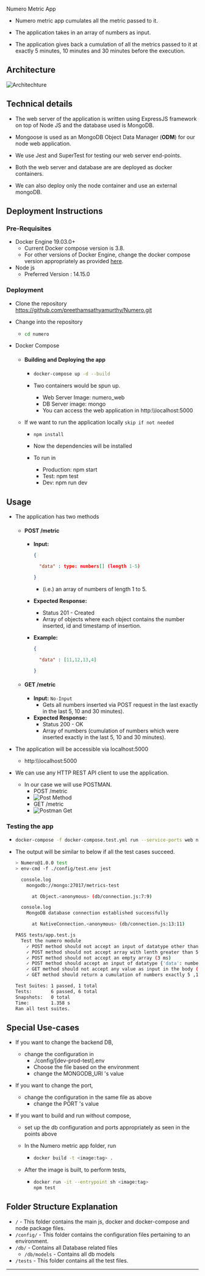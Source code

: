 Numero Metric App

* Numero metric app cumulates all the metric passed to it.

* The application takes in an array of numbers as input.

* The application gives back a cumulation of all the metrics passed to it at exactly 5 minutes, 10 minutes and 30 minutes before the execution.

  

## Architecture



![Architechture](https://dev-to-uploads.s3.amazonaws.com/i/9zhouwhw5zcysdinhznn.jpg)



## Technical details

* The web server of the application is written using ExpressJS framework on top of Node JS and the database used is MongoDB.

* Mongoose is used as an MongoDB Object Data Manager (**ODM**) for our node web application.

* We use Jest and SuperTest for testing our web server end-points.

* Both the web server and database are are deployed as docker containers.

* We can also deploy only the node container and use an external mongoDB.

  

## Deployment Instructions

### Pre-Requisites

* Docker Engine 19.03.0+
  * Current Docker compose version is 3.8.
  * For other versions of Docker Engine, change the docker compose version appropriately as provided [here](https://docs.docker.com/compose/compose-file/).
* Node js
  * Preferred Version : 14.15.0

### Deployment

* Clone the repository https://github.com/preethamsathyamurthy/Numero.git

* Change into the repository

  * ```bash 
    cd numero
    ```

* Docker Compose

  * #### Building and Deploying the app

    * ```bash
      docker-compose up -d --build
      ```

    * Two containers would be spun up.

      * Web Server Image:  numero_web
      * DB Server image: mongo
      * You can access the web application in  http:\\\localhost:5000

  * If we want to run the application locally `skip if not needed`

    * ```bash
      npm install
      ```

    * Now the dependencies will be installed

    * To run in

      * Production: npm start
      * Test: npm test
      * Dev: npm run dev

## Usage

* The application has two methods

  * #### POST /metric

    * **Input:**

      ```json
      {
      
      	"data" : type: numbers[] (length 1-5)
      
      }
      ```

      * (i.e.) an array of numbers of length 1 to 5.

    * **Expected Response:**

      * Status 201 - Created
      * Array of objects where each object contains the number inserted, id and timestamp of insertion.

    * **Example:** 

      ```json 
      {
      
      	"data" : [11,12,13,4]
      
      }
      ```

  * #### GET /metric

    * **Input:** `No-Input`
      * Gets all numbers inserted via POST request in the last exactly in the last 5, 10 and 30 minutes).
    * **Expected Response:**
      * Status 200 - OK
      * Array of numbers (cumulation of numbers which were inserted exactly in the last 5, 10 and 30 minutes).

* The application will be accessible via localhost:5000

  * http:\\\localhost:5000

* We can use any HTTP REST API client to use the application.

  * In our case we will use POSTMAN.
    * POST /metric
    * ![Post Method](https://dev-to-uploads.s3.amazonaws.com/i/18ci5r6a94kspg591nuj.PNG)
    * GET /metric
    * ![Postman Get](https://dev-to-uploads.s3.amazonaws.com/i/f73ropqkweasht162ogk.PNG)

  

### Testing the app

* ```bash
  docker-compose -f docker-compose.test.yml run --service-ports web npm test
  ```

* The output will be similar to below if all the test cases succeed.

  ```bash
  > Numero@1.0.0 test
  > env-cmd -f ./config/test.env jest
  
    console.log
      mongodb://mongo:27017/metrics-test
  
        at Object.<anonymous> (db/connection.js:7:9)
  
    console.log
      MongoDB database connection established successfully
  
        at NativeConnection.<anonymous> (db/connection.js:13:11)
  
  PASS tests/app.test.js
    Test the numero module
      ✓ POST method should not accept an input of datatype other than {'data': numbers[]} (46 ms)
      ✓ POST method should not accept array with lenth greater than 5 (3 ms)
      ✓ POST method should not accept an empty array (3 ms)
      ✓ POST method should accept an input of datatype {'data': numbers[]} (44 ms)
      ✓ GET method should not accept any value as input in the body (5 ms)
      ✓ GET method should return a cumulation of numbers exactly 5 ,10 and 30 minutes before execution in an array or be empty if no value (15 ms)
  
  Test Suites: 1 passed, 1 total
  Tests:       6 passed, 6 total
  Snapshots:   0 total
  Time:        1.358 s
  Ran all test suites.
  ```



## Special Use-cases

* If you want to change the backend DB,

  * change the configuration in 
    * ./config/[dev-prod-test].env
    * Choose the file based on the environment
    * change the MONGODB_URI 's  value

* If you want to change the port,

  * change the configuration in the same file as above
    * change the PORT 's value

* If you want to build and run without compose,

  * set up the db configuration and ports appropriately as seen in the points above

  * In the Numero metric app folder, run

    * ```bash
      docker build -t <image:tag> .
      ```

  * After the image is built, to perform tests,

    * ```bash
      docker run -it --entrypoint sh <image:tag>
      npm test
      ```

    

## Folder Structure Explanation

* `/` - This folder contains the main js, docker and docker-compose and node package files.
* `/config/` - This folder contains the configuration files pertaining to an environment.
* `/db/` - Contains all Database related files
  * `/db/models` - Contains all db models
* `/tests` - This folder contains all the test files.



---



